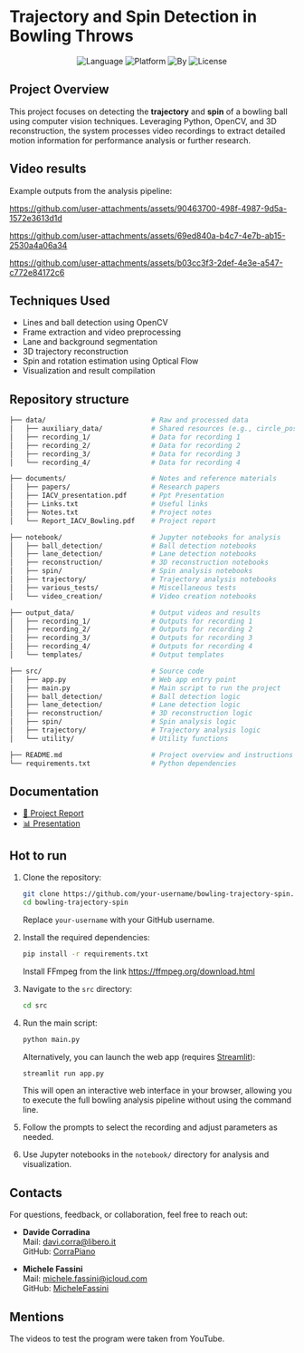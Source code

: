 # Trajectory and Spin Detection in Bowling Throws

<div align="center">
   <img src="https://img.shields.io/badge/Language-Python-brightgreen" alt="Language" />
   <img src="https://img.shields.io/badge/Platform-VSCode-blue" alt="Platform" />
   <img src="https://img.shields.io/badge/Powered_by-OpenCV-red" alt="By" />
   <img src="https://img.shields.io/badge/License-MIT-yellow" alt="License" />
</div>

## Project Overview

This project focuses on detecting the **trajectory** and **spin** of a bowling ball using computer vision techniques. Leveraging Python, OpenCV, and 3D reconstruction, the system processes video recordings to extract detailed motion information for performance analysis or further research.

## Video results

Example outputs from the analysis pipeline:

https://github.com/user-attachments/assets/90463700-498f-4987-9d5a-1572e3613d1d

https://github.com/user-attachments/assets/69ed840a-b4c7-4e7b-ab15-2530a4a06a34

https://github.com/user-attachments/assets/b03cc3f3-2def-4e3e-a547-c772e84172c6

## Techniques Used

- Lines and ball detection using OpenCV
- Frame extraction and video preprocessing
- Lane and background segmentation
- 3D trajectory reconstruction
- Spin and rotation estimation using Optical Flow
- Visualization and result compilation

## Repository structure

```bash
├── data/                          # Raw and processed data
│   ├── auxiliary_data/            # Shared resources (e.g., circle_positions/)
│   ├── recording_1/               # Data for recording 1
│   ├── recording_2/               # Data for recording 2
│   ├── recording_3/               # Data for recording 3
│   └── recording_4/               # Data for recording 4

├── documents/                     # Notes and reference materials
│   ├── papers/                    # Research papers
│   ├── IACV_presentation.pdf      # Ppt Presentation
│   ├── Links.txt                  # Useful links
│   ├── Notes.txt                  # Project notes
│   └── Report_IACV_Bowling.pdf    # Project report

├── notebook/                      # Jupyter notebooks for analysis
│   ├── ball_detection/            # Ball detection notebooks
│   ├── lane_detection/            # Lane detection notebooks
│   ├── reconstruction/            # 3D reconstruction notebooks
│   ├── spin/                      # Spin analysis notebooks
│   ├── trajectory/                # Trajectory analysis notebooks
│   ├── various_tests/             # Miscellaneous tests
│   └── video_creation/            # Video creation notebooks

├── output_data/                   # Output videos and results
│   ├── recording_1/               # Outputs for recording 1
│   ├── recording_2/               # Outputs for recording 2
│   ├── recording_3/               # Outputs for recording 3
│   ├── recording_4/               # Outputs for recording 4
│   └── templates/                 # Output templates

├── src/                           # Source code
│   ├── app.py                     # Web app entry point
│   ├── main.py                    # Main script to run the project
│   ├── ball_detection/            # Ball detection logic
│   ├── lane_detection/            # Lane detection logic
│   ├── reconstruction/            # 3D reconstruction logic
│   ├── spin/                      # Spin analysis logic
│   ├── trajectory/                # Trajectory analysis logic
│   └── utility/                   # Utility functions

├── README.md                      # Project overview and instructions
└── requirements.txt               # Python dependencies
```

## Documentation
- [📘 Project Report](./documents/Report_IACV_Bowling.pdf)
- [📊 Presentation](./documents/IACV_presentation.pdf)

## Hot to run
1. Clone the repository:
   ```bash
   git clone https://github.com/your-username/bowling-trajectory-spin.git
   cd bowling-trajectory-spin
   ```
   Replace `your-username` with your GitHub username.

2. Install the required dependencies:
   ```bash
   pip install -r requirements.txt
    ```
    Install FFmpeg from the link https://ffmpeg.org/download.html
3. Navigate to the `src` directory:
   ```bash
   cd src
   ```
4. Run the main script:
   ```bash
   python main.py
   ```
   Alternatively, you can launch the web app (requires [Streamlit](https://streamlit.io/)):
   ```bash
   streamlit run app.py
   ```
   This will open an interactive web interface in your browser, allowing you to execute the full bowling analysis pipeline without using the command line.
5. Follow the prompts to select the recording and adjust parameters as needed.
6. Use Jupyter notebooks in the `notebook/` directory for analysis and visualization.

## Contacts

For questions, feedback, or collaboration, feel free to reach out:

- **Davide Corradina**  
  Mail: [davi.corra@libero.it](mailto:davi.corra@libero.it)  
  GitHub: [CorraPiano](https://github.com/CorraPiano)

- **Michele Fassini**  
  Mail: [michele.fassini@icloud.com](mailto:michele.fassini@icloud.com)  
  GitHub: [MicheleFassini](https://github.com/MicheleFassini)

## Mentions

The videos to test the program were taken from YouTube.
